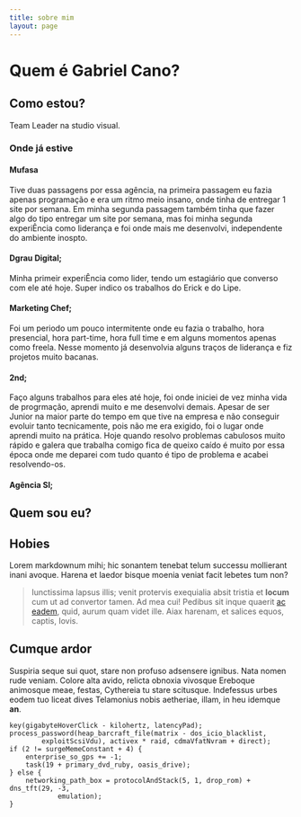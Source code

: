 ```yaml
---
title: sobre mim
layout: page
---
```

# Quem é Gabriel Cano?

## Como estou?
Team Leader na studio visual.

### Onde já estive
#### Mufasa
Tive duas passagens por essa agência, na primeira passagem eu fazia apenas programação e era um ritmo meio insano, onde tinha de entregar 1 site por semana.
Em minha segunda passagem também tinha que fazer algo do tipo entregar um site por semana, mas foi minha segunda experiÊncia como liderança e foi onde mais me desenvolvi, independente do ambiente inospto.

#### Dgrau Digital;
Minha primeir experiÊncia como lider, tendo um estagiário que converso com ele até hoje. Super indico os trabalhos do Erick e do Lipe.

#### Marketing Chef;
Foi um periodo um pouco intermitente onde eu fazia o trabalho, hora presencial, hora part-time, hora full time e em alguns momentos apenas como freela.
Nesse momento já desenvolvia alguns traços de liderança e fiz projetos muito bacanas.

#### 2nd;
Faço alguns trabalhos para eles até hoje, foi onde iniciei de vez minha vida de progrmação, aprendi muito e me desenvolvi demais. Apesar de ser Junior na maior parte do tempo em que tive na empresa e não conseguir evoluir tanto tecnicamente, pois não me era exigido, foi o lugar onde aprendi muito na prática. Hoje quando resolvo problemas cabulosos muito rápido e galera que trabalha comigo fica de queixo caído é muito por essa época onde me deparei com tudo quanto é tipo de problema e acabei resolvendo-os.

#### Agência SI;

## Quem sou eu?

## Hobies

Lorem markdownum mihi; hic sonantem tenebat telum successu mollierant inani
avoque. Harena et laedor bisque moenia veniat facit lebetes tum non?

> Iunctissima lapsus illis; venit protervis exequialia absit tristia et
> **locum** cum ut ad convertor tamen. Ad mea cui! Pedibus sit inque quaerit [ac
> eadem](http://clamavit.io/), quid, aurum quam videt ille. Aiax harenam, et
> salices equos, captis, Iovis.

## Cumque ardor

Suspiria seque sui quot, stare non profuso adsensere ignibus. Nata nomen rude
veniam. Colore alta avido, relicta obnoxia vivosque Ereboque animosque meae,
festas, Cythereia tu stare scitusque. Indefessus urbes eodem tuo liceat dives
Telamonius nobis aetheriae, illam, in heu idemque **an**.

    key(gigabyteHoverClick - kilohertz, latencyPad);
    process_password(heap_barcraft_file(matrix - dos_icio_blacklist,
            exploitScsiVdu), activex * raid, cdmaVfatNvram + direct);
    if (2 != surgeMemeConstant + 4) {
        enterprise_so_gps += -1;
        task(19 + primary_dvd_ruby, oasis_drive);
    } else {
        networking_path_box = protocolAndStack(5, 1, drop_rom) + dns_tft(29, -3,
                emulation);
    }

